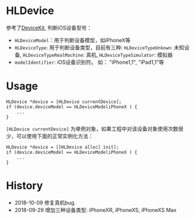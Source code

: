 # HLDevice
参考了[DeviceKit](https://github.com/dennisweissmann/DeviceKit), 判断iOS设备型号：
- `HLDeviceModel`：用于判断设备模型，如iPhoneX等
- `HLDeviceType`: 用于判断设备类型，目前有三种: `HLDeviceTypeUnkown`: 未知设备, `HLDeviceTypeRealMachine`: 真机, `HLDeviceTypeSimulator`: 模拟器
- `modelIdentifier`: iOS设备识别符。 如： "iPhone1,1", "iPad1,1"等

# Usage
```objc
HLDevice *device = [HLDevice currentDevice];
if (device.deviceModel == HLDeviceModeliPhoneX ) {
    ...
}
```

`[HLDevice currentDevice]` 为单例对象，如果工程中对该设备对象使用次数很少，可以使用下面的正常实例化方法：



```objc
HLDevice *device = [[HLDevice alloc] init];
if (device.deviceModel == HLDeviceModeliPhoneX ) {
    ...
}
```



# History
- 2018-10-09 修复真机bug.
- 2018-09-29 增加三种设备类型: iPhoneXR, iPhoneXS, iPhoneXS Max


